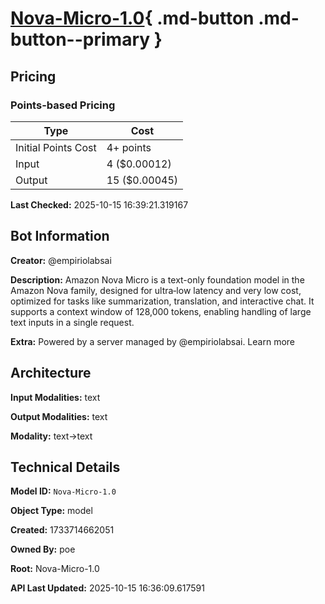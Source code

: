# [Nova-Micro-1.0](https://poe.com/Nova-Micro-1.0){ .md-button .md-button--primary }

## Pricing

### Points-based Pricing

| Type | Cost |
|------|------|
| Initial Points Cost | 4+ points |
| Input | 4 ($0.00012) |
| Output | 15 ($0.00045) |

**Last Checked:** 2025-10-15 16:39:21.319167


## Bot Information

**Creator:** @empiriolabsai

**Description:** Amazon Nova Micro is a text-only foundation model in the Amazon Nova family, designed for ultra‑low latency and very low cost, optimized for tasks like summarization, translation, and interactive chat. It supports a context window of 128,000 tokens, enabling handling of large text inputs in a single request.

**Extra:** Powered by a server managed by @empiriolabsai. Learn more


## Architecture

**Input Modalities:** text

**Output Modalities:** text

**Modality:** text->text


## Technical Details

**Model ID:** `Nova-Micro-1.0`

**Object Type:** model

**Created:** 1733714662051

**Owned By:** poe

**Root:** Nova-Micro-1.0

**API Last Updated:** 2025-10-15 16:36:09.617591
